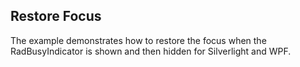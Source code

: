 ## Restore Focus
The example demonstrates how to restore the focus when the RadBusyIndicator is shown and then hidden for Silverlight and WPF.

[//]: <keywords:hidden, shown, isbusy>